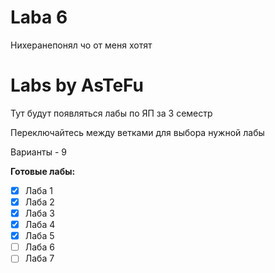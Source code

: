 # Laba 6
Нихеранепонял чо от меня хотят

# Labs by AsTeFu
Тут будут появляться лабы по ЯП за 3 семестр

Переключайтесь между ветками для выбора нужной лабы

Варианты - 9

**Готовые лабы:**
- [X] Лаба 1
- [X] Лаба 2
- [X] Лаба 3
- [X] Лаба 4
- [X] Лаба 5
- [ ] Лаба 6
- [ ] Лаба 7
